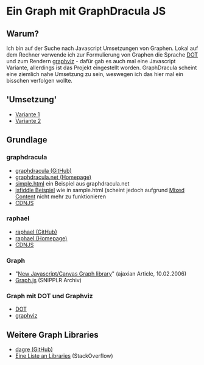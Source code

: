 # Ein Graph mit GraphDracula JS

## Warum?

Ich bin auf der Suche nach Javascript Umsetzungen von Graphen. Lokal auf dem Rechner verwende ich zur Formulierung von Graphen
die Sprache [DOT](https://en.wikipedia.org/wiki/DOT_(graph_description_language)) und zum Rendern
[graphviz](https://graphviz.org/) - dafür gab es auch mal eine Javascript Variante, allerdings ist das Projekt eingestellt worden.
GraphDracula scheint eine ziemlich nahe Umsetzung zu sein, weswegen ich das hier mal ein bisschen verfolgen wollte.

## 'Umsetzung'

* [Variante 1](http://graphdracula.test.lederich.de/variante1.html)
* [Variante 2](http://graphdracula.test.lederich.de/variante2.html)

## Grundlage

### graphdracula

* [graphdracula (GitHub)](https://github.com/strathausen/dracula)
* [graphdracula.net (Homepage)](https://www.graphdracula.net/)
* [simple.html](https://www.graphdracula.net/simple.html) ein Beispiel aus graphdracula.net
* [jsfiddle Beispiel](http://jsfiddle.net/imsky/65Mpy/) wie in sample.html (scheint jedoch aufgrund
  [Mixed Content](https://developer.mozilla.org/de/docs/Sicherheit/MixedContent?utm_campaign=default&utm_medium=firefox-console-errors&utm_source=mozilla)
  nicht mehr zu funktionieren
* [CDNJS](https://cdnjs.cloudflare.com/ajax/libs/graphdracula/1.2.1/dracula.min.js)

### raphael

* [raphael (GitHub)](https://github.com/DmitryBaranovskiy/raphael)
* [raphael (Homepage)](http://raphaeljs.com/)
* [CDNJS](https://cdnjs.com/libraries/raphael)

### Graph

* "[New Javascript/Canvas Graph library](http://ajaxian.com/archives/new-javascriptcanvas-graph-library)" (ajaxian Article, 10.02.2006)
* [Graph.js](https://snipplr.com/view/1950/graph-javascript-framework-version-001/) (SNIPPLR Archiv)</li>

### Graph mit DOT und Graphviz

* [DOT](https://en.wikipedia.org/wiki/DOT_(graph_description_language))
* [graphviz](https://graphviz.org/)

## Weitere Graph Libraries

* [dagre (GitHub)](https://github.com/dagrejs/dagre/wiki)
* [Eine Liste an Libraries](https://stackoverflow.com/a/2366237) (StackOverflow)